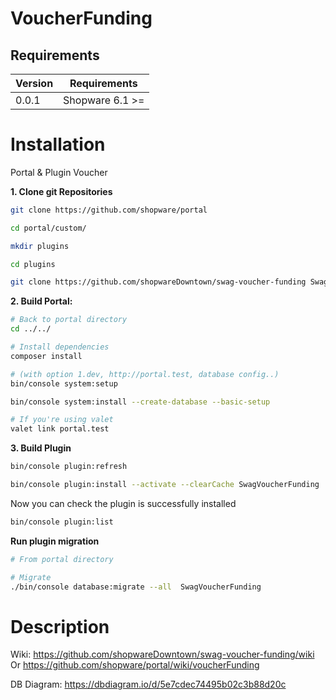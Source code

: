 # VoucherFunding


## Requirements

| Version 	| Requirements               	|
|---------	|----------------------------	|
| 0.0.1    	| Shopware 6.1 >=	            |


# Installation

Portal & Plugin Voucher

**1. Clone git Repositories**

```bash
git clone https://github.com/shopware/portal

cd portal/custom/

mkdir plugins 

cd plugins

git clone https://github.com/shopwareDowntown/swag-voucher-funding SwagVoucherFunding
```

**2. Build Portal:**

```bash
# Back to portal directory
cd ../../

# Install dependencies
composer install

# (with option 1.dev, http://portal.test, database config..)
bin/console system:setup 

bin/console system:install --create-database --basic-setup

# If you're using valet
valet link portal.test
```

**3. Build Plugin**

```bash
bin/console plugin:refresh

bin/console plugin:install --activate --clearCache SwagVoucherFunding
```

Now you can check the plugin is successfully installed

```bash
bin/console plugin:list
```

**Run plugin migration**

```bash
# From portal directory

# Migrate
./bin/console database:migrate --all  SwagVoucherFunding

```

# Description

Wiki: https://github.com/shopwareDowntown/swag-voucher-funding/wiki Or https://github.com/shopware/portal/wiki/voucherFunding

DB Diagram: https://dbdiagram.io/d/5e7cdec74495b02c3b88d20c
